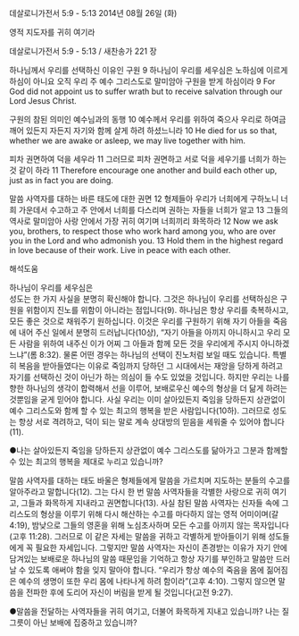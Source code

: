 데살로니가전서 5:9 - 5:13 
2014년 08월 26일 (화)

영적 지도자를 귀히 여기라



데살로니가전서 5:9 - 5:13 / 새찬송가 221 장


하나님께서 우리를 선택하신 이유인 구원
9 하나님이 우리를 세우심은 노하심에 이르게 하심이 아니요 오직 우리 주 예수 그리스도로 말미암아 구원을 받게 하심이라
9 For God did not appoint us to suffer wrath but to receive salvation through our Lord Jesus Christ.

구원의 참된 의미인 예수님과의 동행
10 예수께서 우리를 위하여 죽으사 우리로 하여금 깨어 있든지 자든지 자기와 함께 살게 하려 하셨느니라
10 He died for us so that, whether we are awake or asleep, we may live together with him. 

피차 권면하여 덕을 세우라 
11 그러므로 피차 권면하고 서로 덕을 세우기를 너희가 하는 것 같이 하라
11 Therefore encourage one another and build each other up, just as in fact you are doing.

말씀 사역자를 대하는 바른 태도에 대한 권면
12 형제들아 우리가 너희에게 구하노니 너희 가운데서 수고하고 주 안에서 너희를 다스리며 권하는 자들을 너희가 알고 13 그들의 역사로 말미암아 사랑 안에서 가장 귀히 여기며 너희끼리 화목하라
12 Now we ask you, brothers, to respect those who work hard among you, who are over you in the Lord and who admonish you. 13 Hold them in the highest regard in love because of their work. Live in peace with each other.

해석도움





하나님이 우리를 세우심은  
성도는 한 가지 사실을 분명히 확신해야 합니다. 그것은 하나님이 우리를 선택하심은 구원을 위함이지 진노를 위함이 아니라는 점입니다(9). 하나님은 항상 우리를 축복하시고, 모든 좋은 것으로 채워주기 원하십니다. 이것은 우리를 구원하기 위해 자기 아들을 죽음에 내어 주신 일에서 분명히 드러납니다(10상), “자기 아들을 아끼지 아니하시고 우리 모든 사람을 위하여 내주신 이가 어찌 그 아들과 함께 모든 것을 우리에게 주시지 아니하겠느냐”(롬 8:32). 물론 어떤 경우는 하나님의 선택이 진노처럼 보일 때도 있습니다. 특별히 복음을 받아들였다는 이유로 죽임까지 당하던 그 시대에서는 재앙을 당하게 하려고 자기를 선택하신 것이 아닌가 하는 의심이 들 수도 있었을 것입니다. 하지만 우리는 나를 향한 하나님의 생각이 합력해서 선을 이루어, 보배로우신 예수의 형상을 더 닮게 하려는 것뿐임을 굳게 믿어야 합니다. 사실 우리는 이미 살아있든지 죽임을 당하든지 상관없이 예수 그리스도와 함께 할 수 있는 최고의 행복을 받은 사람입니다(10하). 그러므로 성도는 항상 서로 격려하고, 덕이 되는 말로 계속 상대방의 믿음을 세워줄 수 있어야 합니다(11).  

●나는 살아있든지 죽임을 당하든지 상관없이 예수 그리스도를 닮아가고 그분과 함께할 수 있는 최고의 행복을 제대로 누리고 있습니까?

말씀 사역자를 대하는 태도 
바울은 형제들에게 말씀을 가르치며 지도하는 분들의 수고를 알아주라고 말합니다(12). 그는 다시 한 번 말씀 사역자들을 각별한 사랑으로 귀히 여기고, 그들과 화목하게 지내라고 권면합니다(13). 사실 참된 말씀 사역자는 신자들 속에 그리스도의 형상을 이루기 위해 다시 해산하는 수고를 마다하지 않는 영적 어미이며(갈 4:19), 밤낮으로 그들의 영혼을 위해 노심초사하며 모든 수고를 아끼지 않는 목자입니다(고후 11:28). 그러므로 이 같은 자세는 말씀을 귀하고 각별하게 받아들이기 위해 성도들에게 꼭 필요한 자세입니다. 그렇지만 말씀 사역자는 자신이 존경받는 이유가 자기 안에 담겨있는 보배로운 하나님의 말씀 때문임을 기억하고 항상 자기를 부인하고 말씀만 드러날 수 있도록 애써야 함을 잊지 말아야 합니다. “우리가 항상 예수의 죽음을 몸에 짊어짐은 예수의 생명이 또한 우리 몸에 나타나게 하려 함이라”(고후 4:10). 그렇지 않으면 말씀을 전파한 후에 도리어 자신이 버림을 받게 될 것입니다(고전 9:27). 

●말씀을 전달하는 사역자들을 귀히 여기고, 더불어 화목하게 지내고 있습니까? 나는 질그릇이 아닌 보배에 집중하고 있습니까?